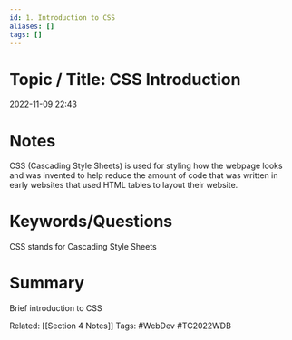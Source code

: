 ```yaml
---
id: 1. Introduction to CSS
aliases: []
tags: []
---
```


# Topic / Title: CSS Introduction

2022-11-09
22:43


# Notes
CSS (Cascading Style Sheets) is used for styling how the webpage looks and was invented to help reduce the amount of code that was written in early websites that used HTML tables to layout their website.
# Keywords/Questions
CSS stands for Cascading Style Sheets
# Summary
Brief introduction to CSS

Related: [[Section 4 Notes]]
Tags: #WebDev #TC2022WDB 
